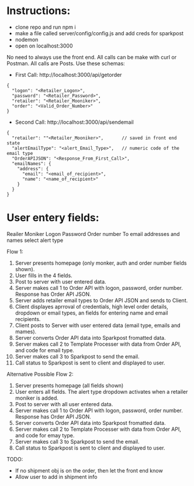 # Instructions:

- clone repo and run npm i
- make a file called server/config/config.js and add creds for sparkpost
- nodemon
- open on localhost:3000

No need to always use the front end.  All calls can be make with curl or Postman.  All calls are Posts.  Use these schemas:
- First Call: http://localhost:3000/api/getorder
```
{
  "logon": "<Retailer_Logon>",
  "password": "<Retailer_Password>",
  "retailer": "<Retailer_Mooniker>",
  "order": "<Valid_Order_Number>"
}
```
- Second Call: http://localhost:3000/api/sendemail
```
{
  "retailer": ""<Retailer_Mooniker>",       // saved in front end state
  "alertEmailType": "<alert_Email_Type>",   // numeric code of the email type
  "OrderAPIJSON": "<Response_From_First_Call>",
  "emailNames": {
    "address": {
      "email": "<email_of_recipient>",
      "name": "<name_of_recipient>"
    }
  }
}
```


# User entery fields:
Reailer Moniker
Logon
Password
Order number
To email addresses and names
select alert type


Flow 1:
1) Server presents homepage (only monker, auth and order number fields shown).
2) User fills in the 4 fields.
3) Post to server with user entered data.
4) Server makes call 1 to Order API with logon, password, order number. Response has Order API JSON.
5) Server adds retailer email types to Order API JSON and sends to Client.
6) Client displayes aprroval of credentials, high level order details, dropdown or email types, an fields for entering name and email recipients.
7) Client posts to Server with user entered data (email type, emails and mames).
8) Server converts Order API data into Sparkpost fromatted data.
9) Server makes call 2 to Template Processer with data from Order API, and code for email type.
10) Server makes call 3 to Sparkpost to send the email.
11) Call status to Sparkpost is sent to client and displayed to user.



Alternative Possible Flow 2:
1) Server presents homepage (all fields shown)
2) User enters all fields.  The alert type dropdown activates when a retailer moniker is added.
3) Post to server with all user entered data.
4) Server makes call 1 to Order API with logon, password, order number.  Response has Order API JSON.
5) Server converts Order API data into Sparkpost fromatted data.
6) Server makes call 2 to Template Processer with data from Order API, and code for emay type.
7) Server makes call 3 to Sparkpost to send the email.
8) Call status to Sparkpost is sent to client and displayed to user.

TODO:
- If no shipment obj is on the order, then let the front end know
- Allow user to add in shipment info
